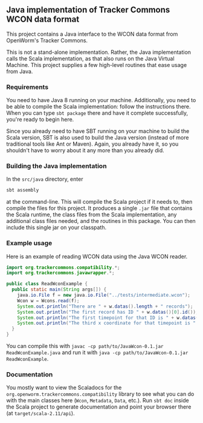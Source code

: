 ## Java implementation of Tracker Commons WCON data format

This project contains a Java interface to the WCON data format from OpenWorm's Tracker Commons.

This is not a stand-alone implementation.  Rather, the Java implementation calls the Scala implementation, as that also runs on the Java Virtual Machine.  This project supplies a few high-level routines that ease usage from Java.

### Requirements

You need to have Java 8 running on your machine.  Additionally, you need to be able to compile the Scala implementation: follow the instructions there.  When you can type `sbt package` there and have it complete successfully, you're ready to begin here.

Since you already need to have SBT running on your machine to build the Scala version, SBT is also used to build the Java version (instead of more traditional tools like Ant or Maven).  Again, you already have it, so you shouldn't have to worry about it any more than you already did.

### Building the Java implementation

In the `src/java` directory, enter

```bash
sbt assembly
```

at the command-line.  This will compile the Scala project if it needs to, then compile the files for this project.  It produces a single `.jar` file that contains the Scala runtime, the class files from the Scala implementation, any additional class files needed, and the routines in this package.  You can then include this single jar on your classpath.

### Example usage

Here is an example of reading WCON data using the Java WCON reader.

```java
import org.trackercommons.compatibility.*;
import org.trackercommons.javawrapper.*;

public class ReadWconExample {
  public static main(String args[]) {
    java.io.File f = new java.io.File("../tests/intermediate.wcon");
    Wcon w = Wcons.read(f);
    System.out.println("There are " + w.datas().length + " records");
    System.out.println("The first record has ID " + w.datas()[0].id());
    System.out.println("The first timepoint for that ID is " + w.datas()[0].t(0));
    System.out.println("The third x coordinate for that timepoint is " + w.datas()[0].x(0, 2));
  }
}
```

You can compile this with `javac -cp path/to/JavaWcon-0.1.jar ReadWconExample.java` and run it with `java -cp path/to/JavaWcon-0.1.jar ReadWconExample`.

### Documentation

You mostly want to view the Scaladocs for the `org.openworm.trackercommons.compatibility` library to see what you can do with the main classes here (`Wcon`, `Metadata`, `Data`, etc.).  Run `sbt doc` inside the Scala project to generate documentation and point your browser there (at `target/scala-2.11/api`).
